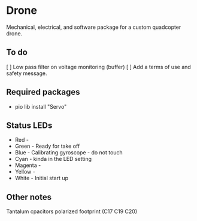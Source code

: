 # Drone
Mechanical, electrical, and software package for a custom quadcopter drone.

## To do
[ ] Low pass filter on voltage monitoring (buffer)
[ ] Add a terms of use and safety message. 

## Required packages
* pio lib install "Servo"

## Status LEDs 
* Red -
* Green - Ready for take off
* Blue - Calibrating gyroscope - do not touch
* Cyan - kinda in the LED setting
* Magenta - 
* Yellow - 
* White - Initial start up

## Other notes
Tantalum cpacitors polarized footprint (C17 C19 C20)
